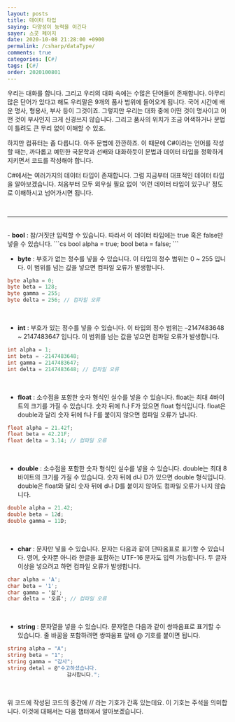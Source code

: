 ```yaml
---
layout: posts
title: 데이터 타입
saying: 다양성이 능력을 이긴다
sayer: 스콧 페이지
date: 2020-10-08 21:28:00 +0900
permalink: /csharp/dataType/
comments: true
categories: [C#]
tags: [C#]
order: 2020100801
---
```


우리는 대화를 합니다. 그리고 우리의 대화 속에는 수많은 단어들이 존재합니다.
아무리 많은 단어가 있다고 해도 우리말은 9개의 품사 범위에 들어오게 됩니다. 국어 시간에 배운 명사, 형용사, 부사 등이 그것이죠.
그렇지만 우리는 대화 중에 어떤 것이 명사이고 어떤 것이 부사인지 크게 신경쓰지 않습니다. 그리고 품사의 위치가 조금 어색하거나 문법이 틀려도 큰 무리 없이 이해할 수 있죠.

하지만 컴퓨터는 좀 다릅니다. 아주 문법에 깐깐하죠. 이 때문에 C#이라는 언어를 작성할 때는, 까다롭고 예민한 국문학과 선배와 대화하듯이 문법과 데이터 타입을 정확하게 지키면서 코드를 작성해야 합니다.

C#에서는 여러가지의 데이터 타입이 존재합니다. 그럼 지금부터 대표적인 데이터 타입을 알아보겠습니다. 처음부터 모두 외우실 필요 없이 '이런 데이터 타입이 있구나' 정도로 이해하시고 넘어가시면 됩니다.

<br />

---
<br />
- <b>bool</b> : 참/거짓만 입력할 수 있습니다. 따라서 이 데이터 타입에는 true 혹은 false만 넣을 수 있습니다.
```cs
bool alpha = true;
bool beta = false;
```
<br />

- <b>byte</b> : 부호가 없는 정수를 넣을 수 있습니다. 이 타입의 정수 범위는 0 ~ 255 입니다. 이 범위를 넘는 값을 넣으면 컴파일 오류가 발생합니다.
```cs
byte alpha = 0;
byte beta = 128;
byte gamma = 255;
byte delta = 256; // 컴파일 오류
```
<br />

- <b>int</b> : 부호가 있는 정수를 넣을 수 있습니다. 이 타입의 정수 범위는 –2147483648 ~ 2147483647 입니다. 이 범위를 넘는 값을 넣으면 컴파일 오류가 발생합니다.
```cs
int alpha = 1;
int beta = -2147483648;
int gamma = 2147483647;
int delta = 2147483648; // 컴파일 오류
```
<br />

- <b>float</b> : 소수점을 포함한 숫자 형식인 실수를 넣을 수 있습니다. float는 최대 4바이트의 크기를 가질 수 있습니다. 숫자 뒤에 f나 F가 있으면 float 형식입니다. float은 double과 달리 숫자 뒤에 f나 F를 붙이지 않으면 컴파일 오류가 납니다.
```cs
float alpha = 21.42f;
float beta = 42.21F;
float delta = 3.14; // 컴파일 오류
```
<br />

- <b>double</b> : 소수점을 포함한 숫자 형식인 실수를 넣을 수 있습니다. double는 최대 8바이트의 크기를 가질 수 있습니다. 숫자 뒤에 d나 D가 있으면 double 형식입니다. double은 float와 달리 숫자 뒤에 d나 D를 붙이지 않아도 컴파일 오류가 나지 않습니다.
```cs
double alpha = 21.42;
double beta = 12d;
double gamma = 11D;
```
<br />

- <b>char</b> : 문자만 넣을 수 있습니다. 문자는 다음과 같이 단따옴표로 표기할 수 있습니다. 영어, 숫자뿐 아니라 한글을 포함하는 UTF-16 문자도 입력 가능합니다. 두 글자 이상을 넣으려고 하면 컴파일 오류가 발생합니다.
```cs
char alpha = 'A';
char beta = '1';
char gamma = '삶';
char delta = '오류'; // 컴파일 오류
```
<br />

- <b>string</b> : 문자열을 넣을 수 있습니다. 문자열은 다음과 같이 쌍따옴표로 표기할 수 있습니다. 줄 바꿈을 포함하려면 쌍따옴표 앞에 @ 기호를 붙이면 됩니다.
```cs
string alpha = "A";
string beta = "1";
string gamma = "감사";
string detal = @"수고하셨습니다.
                   감사합니다.";
```
<br />

위 코드에 작성된 코드의 중간에 // 라는 기호가 간혹 있는데요. 이 기호는 주석을 의미합니다. 이것에 대해서는 다음 챕터에서 알아보겠습니다.